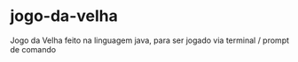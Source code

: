 # jogo-da-velha
Jogo da Velha feito na linguagem java, para ser jogado via terminal / prompt de comando
